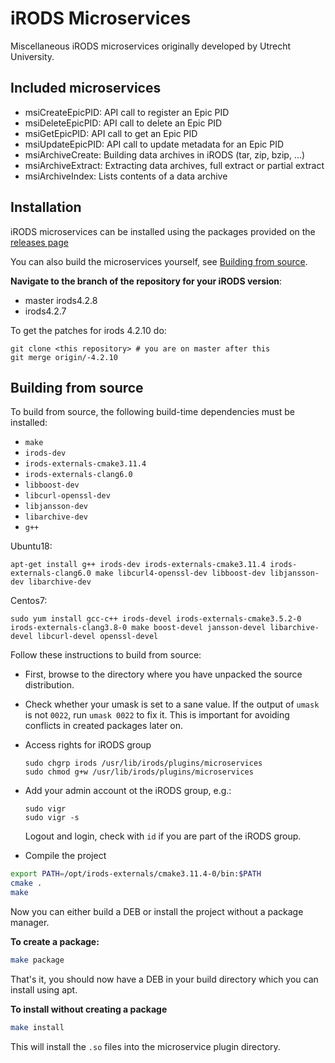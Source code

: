 # iRODS Microservices
Miscellaneous iRODS microservices originally developed by Utrecht University.

## Included microservices
  * msiCreateEpicPID: API call to register an Epic PID
  * msiDeleteEpicPID: API call to delete an Epic PID
  * msiGetEpicPID: API call to get an Epic PID
  * msiUpdateEpicPID: API call to update metadata for an Epic PID
  * msiArchiveCreate: Building data archives in iRODS (tar, zip, bzip, ...)
  * msiArchiveExtract: Extracting data archives, full extract or partial extract
  * msiArchiveIndex: Lists contents of a data archive


## Installation
iRODS microservices can be installed using the packages provided on the
[releases page](https://git.wur.nl/rdm-infrastructure/irods-microservices/-/releases)

You can also build the microservices yourself, see [Building from source](#building-from-source).

**Navigate to the branch of the repository for your iRODS version**:
- master irods4.2.8
- irods4.2.7

To get the patches for irods 4.2.10 do:
```
git clone <this repository> # you are on master after this
git merge origin/-4.2.10
```

## Building from source
To build from source, the following build-time dependencies must be installed:

- `make`
- `irods-dev`
- `irods-externals-cmake3.11.4`
- `irods-externals-clang6.0`
- `libboost-dev`
- `libcurl-openssl-dev`
- `libjansson-dev`
- `libarchive-dev`
- `g++`

Ubuntu18:
```
apt-get install g++ irods-dev irods-externals-cmake3.11.4 irods-externals-clang6.0 make libcurl4-openssl-dev libboost-dev libjansson-dev libarchive-dev
```
Centos7:
```
sudo yum install gcc-c++ irods-devel irods-externals-cmake3.5.2-0 irods-externals-clang3.8-0 make boost-devel jansson-devel libarchive-devel libcurl-devel openssl-devel
```

Follow these instructions to build from source:

- First, browse to the directory where you have unpacked the source
  distribution.

- Check whether your umask is set to a sane value. If the output of
  `umask` is not `0022`, run `umask 0022` to fix it. This is important
  for avoiding conflicts in created packages later on.

- Access rights for iRODS group
  ```
  sudo chgrp irods /usr/lib/irods/plugins/microservices
  sudo chmod g+w /usr/lib/irods/plugins/microservices
  ```

- Add your admin account ot the iRODS group, e.g.:
  ```
  sudo vigr
  sudo vigr -s
  ```
  Logout and login, check with `id` if you are part of the iRODS group.
  
- Compile the project
```bash
export PATH=/opt/irods-externals/cmake3.11.4-0/bin:$PATH
cmake .
make
```

Now you can either build a DEB or install the project without a package manager.

**To create a package:**
```bash
make package
```

That's it, you should now have a DEB in your build directory which you can install using apt.

**To install without creating a package**
```bash
make install
```

This will install the `.so` files into the microservice plugin directory.
